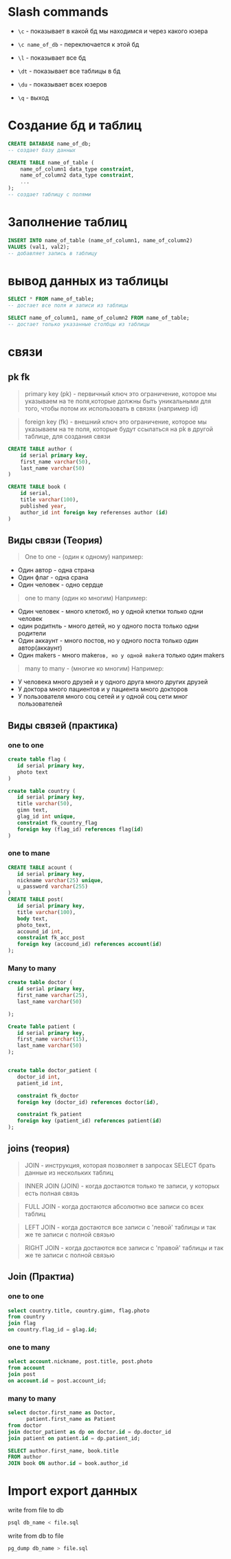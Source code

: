 # Slash commands
* `\с` - показывает в какой бд мы находимся и через какого юзера

* `\с name_of_db` - переключается к этой бд

* `\l` - показывает все бд

* `\dt` - показывает все таблицы в бд

* `\du` - показывает всех юзеров

* `\q` - выход


# Создание бд и таблиц
```sql
CREATE DATABASE name_of_db; 
-- создает базу данных
```

```sql
CREATE TABLE name_of_table (
    name_of_column1 data_type constraint,
    name_of_column2 data_type constraint,
    ...
); 
-- создает таблицу с полями
```
# Заполнение таблиц
```sql
INSERT INTO name_of_table (name_of_column1, name_of_column2) 
VALUES (val1, val2);
-- добавляет запись в таблицу
```
# вывод данных из таблицы
```sql
SELECT * FROM name_of_table; 
-- достает все поля и записи из таблицы

SELECT name_of_column1, name_of_column2 FROM name_of_table; 
-- достает только указанные столбцы из таблицы
```

# связи
## pk fk
> primary key (pk) - первичный ключ
> это ограничение, которое мы указываем на те поля,которые должны быть уникальными для того, чтобы потом их использовать в связях (например id)

> foreign key (fk) - внешний ключ
> это ограничение, которое мы указываем на те поля, которые будут ссылаться на pk в другой таблице, для создания связи

```sql
CREATE TABLE author (
    id serial primary key,
    first_name varchar(50),
    last_name varchar(50)
)

CREATE TABLE book (
    id serial,
    title varchar(100),
    published year,
    author_id int foreign key referenses author (id)
)
```

## Виды связи (Теория)
> One to one  - (один к одному)
например:
* Один автор - одна страна
* Один флаг - одна срана
* Один человек - одно сердце

> one to many (один ко многим)
Например: 

* Один человек - много клетокб, но у одной клетки только одни человек
* один родитнль - много детей, но у одного поста только одни родители
* Один аккаунт - много постов, но у одного поста только один автор(аккаунт) 
* Один makers - много maker`ов, но у одной maker`a только один makers

>many to many - (многие ко многим)
Например:

* У человека много друзей и у одного друга много других друзей
* У доктора много пациентов и у пациента много  докторов
* У пользователя много соц сетей и у одной соц сети мног пользователей

## Виды связей (практика)

### one to one
```sql
create table flag (
   id serial primary key,
   photo text
)

create table country (
   id serial primary key,
   title varchar(50),
   gimn text,
   glag_id int unique,
   constraint fk_country_flag 
   foreign key (flag_id) references flag(id)
)
```

### one to mane

```sql
CREATE TABLE acount (
   id serial primary key,
   nickname varchar(25) unique,
   u_password varchar(255)
)
CREATE TABLE post(
   id serial primary key,
   title varchar(100),
   body text,
   photo_text,
   accound_id int,
   constraint fk_acc_post 
   foreign key (accound_id) references account(id) 
);

```

### Many to many
```sql
create table doctor (
   id serial primary key,
   first_name varchar(25),
   last_name varchar(50)

);

Create Table patient (
   id serial primary key,
   first_name varchar(15),
   last_name varchar(50)
);


create table doctor_patient (
   doctor_id int,
   patient_id int,

   constraint fk_doctor
   foreign key (doctor_id) references doctor(id),

   constraint fk_patient
   foreign key (patient_id) references patient(id)
);

```




## joins (теория)
> JOIN - инструкция, которая позволяет в запросах SELECT брать данные из нескольких таблиц

> INNER JOIN (JOIN) - когда достаются только те записи, у которых есть полная связь

> FULL JOIN - когда достаются абсолютно все записи со всех таблиц

> LEFT JOIN - когда достаются все записи с 'левой' таблицы и так же те записи с полной связью

> RIGHT JOIN - когда достаются все записи с 'правой' таблицы и так же те записи с полной связью


## Join (Практиа)

### one to one
```sql
select country.title, country.gimn, flag.photo
from country
join flag
on country.flag_id = glag.id;
```

### one to many
```sql
select account.nickname, post.title, post.photo
from account 
join post
on account.id = post.account_id;


``` 

### many to many
```sql
select doctor.first_name as Doctor, 
      patient.first_name as Patient
from doctor
join doctor_patient as dp on doctor.id = dp.doctor_id
join patient on patient.id = dp.patient_id;

```


```sql
SELECT author.first_name, book.title 
FROM author
JOIN book ON author.id = book.author_id
```

# Import export данных
write from file to db
```bash
psql db_name < file.sql
```
write from db to file
```bash
pg_dump db_name > file.sql


